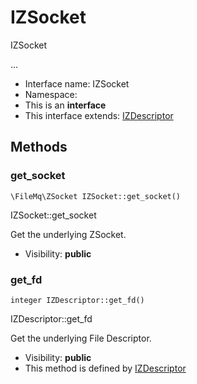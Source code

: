 IZSocket
===============

IZSocket

...


* Interface name: IZSocket
* Namespace: 
* This is an **interface**
* This interface extends: [IZDescriptor](IZDescriptor.md)





Methods
-------


### get_socket

    \FileMq\ZSocket IZSocket::get_socket()

IZSocket::get_socket

Get the underlying ZSocket.

* Visibility: **public**




### get_fd

    integer IZDescriptor::get_fd()

IZDescriptor::get_fd

Get the underlying File Descriptor.

* Visibility: **public**
* This method is defined by [IZDescriptor](IZDescriptor.md)



